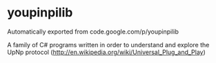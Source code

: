 # youpinpilib
Automatically exported from code.google.com/p/youpinpilib

A family of C# programs written in order to understand and explore 
the UpNp protocol (http://en.wikipedia.org/wiki/Universal_Plug_and_Play) 





